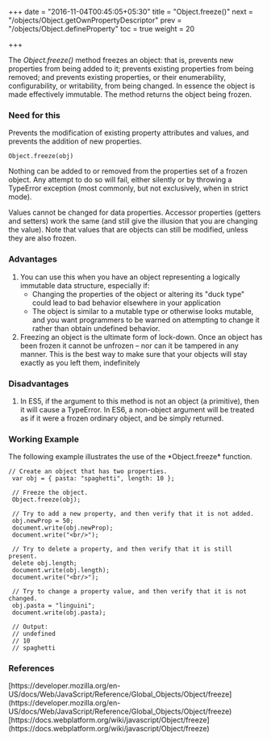 +++
date = "2016-11-04T00:45:05+05:30"
title = "Object.freeze()"
next = "/objects/Object.getOwnPropertyDescriptor"
prev = "/objects/Object.defineProperty"
toc = true
weight = 20

+++

The *Object.freeze()* method freezes an object: that is, prevents new properties from being added to it; prevents existing properties from being removed; and prevents existing properties, or their enumerability, configurability, or writability, from being changed. In essence the object is made effectively immutable. The method returns the object being frozen.

<h3>Need for this</h3>
Prevents the modification of existing property attributes and values, and prevents the addition of new properties.

    Object.freeze(obj)

Nothing can be added to or removed from the properties set of a frozen object. Any attempt to do so will fail, either silently or by throwing a TypeError exception (most commonly, but not exclusively, when in strict mode).

Values cannot be changed for data properties. Accessor properties (getters and setters) work the same (and still give the illusion that you are changing the value). Note that values that are objects can still be modified, unless they are also frozen.

<h3>Advantages</h3>
<ol>
  <li>You can use this when you have an object representing a logically immutable data structure, especially if:
   <ul><li>Changing the properties of the object or altering its "duck type" could lead to bad behavior elsewhere in your application</li>
   <li>The object is similar to a mutable type or otherwise looks mutable, and you want programmers to be warned on attempting to change it rather than obtain undefined behavior.</li>
   </ul>
  </li>
  <li>Freezing an object is the ultimate form of lock-down. Once an object has been frozen it cannot be unfrozen – nor can it be tampered in any manner. This is the best way to make sure that your objects will stay exactly as you left them, indefinitely</li>
</ol>

<h3>Disadvantages</h3>
<ol>
  <li>In ES5, if the argument to this method is not an object (a primitive), then it will cause a TypeError. In ES6, a non-object argument will be treated as if it were a frozen ordinary object, and be simply returned.</li>
</ol>

<h3>Working Example</h3>
The following example illustrates the use of the *Object.freeze* function.


    // Create an object that has two properties.
     var obj = { pasta: "spaghetti", length: 10 };

     // Freeze the object.
     Object.freeze(obj);

     // Try to add a new property, and then verify that it is not added.
     obj.newProp = 50;
     document.write(obj.newProp);
     document.write("<br/>");

     // Try to delete a property, and then verify that it is still present.
     delete obj.length;
     document.write(obj.length);
     document.write("<br/>");

     // Try to change a property value, and then verify that it is not changed.
     obj.pasta = "linguini";
     document.write(obj.pasta);

     // Output:
     // undefined
     // 10
     // spaghetti


<h3>References</h3>
[https://developer.mozilla.org/en-US/docs/Web/JavaScript/Reference/Global_Objects/Object/freeze](https://developer.mozilla.org/en-US/docs/Web/JavaScript/Reference/Global_Objects/Object/freeze)
[https://docs.webplatform.org/wiki/javascript/Object/freeze](https://docs.webplatform.org/wiki/javascript/Object/freeze)

